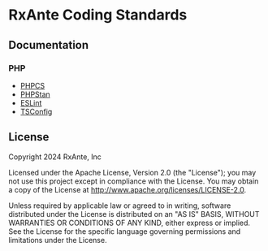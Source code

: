 # RxAnte Coding Standards

## Documentation

### PHP

- [PHPCS](documentation/phpcs.md)
- [PHPStan](documentation/phpstan.md)
- [ESLint](documentation/eslint.md)
- [TSConfig](documentation/tsconfig.md)

## License

Copyright 2024 RxAnte, Inc

Licensed under the Apache License, Version 2.0 (the "License"); you may not use this project except in compliance with the License. You may obtain a copy of the License at http://www.apache.org/licenses/LICENSE-2.0.

Unless required by applicable law or agreed to in writing, software distributed under the License is distributed on an "AS IS" BASIS, WITHOUT WARRANTIES OR CONDITIONS OF ANY KIND, either express or implied. See the License for the specific language governing permissions and limitations under the License.
